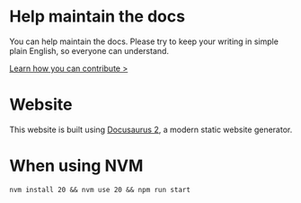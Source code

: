 # Help maintain the docs
You can help maintain the docs. Please try to keep your writing in simple plain English, so everyone can understand.

[Learn how you can contribute >](https://docs.gameserverapp.com/getting_started/other/contribute)


# Website
This website is built using [Docusaurus 2](https://docusaurus.io/), a modern static website generator.

# When using NVM


[//]: # (TODO add instructions how to install NVM etc)

`nvm install 20 && nvm use 20 && npm run start`
